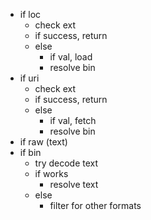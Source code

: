 
- if loc
    - check ext
    - if success, return
    - else
        - if val, load
        - resolve bin
- if uri
    - check ext
    - if success, return
    - else
        - if val, fetch
        - resolve bin
- if raw (text)
- if bin
    - try decode text
    - if works
        - resolve text
    - else
        - filter for other formats
